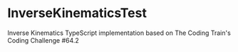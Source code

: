 # InverseKinematicsTest
Inverse Kinematics TypeScript implementation based on The Coding Train's Coding Challenge #64.2
